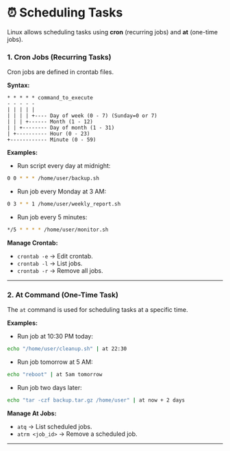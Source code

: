 # ⏰ Scheduling Tasks 

Linux allows scheduling tasks using **cron** (recurring jobs) and **at** (one-time jobs).

### 1. **Cron Jobs (Recurring Tasks)**

Cron jobs are defined in crontab files.

**Syntax:**

```
* * * * * command_to_execute
- - - - -
| | | | |
| | | | +---- Day of week (0 - 7) (Sunday=0 or 7)
| | | +------ Month (1 - 12)
| | +-------- Day of month (1 - 31)
| +---------- Hour (0 - 23)
+------------ Minute (0 - 59)
```

**Examples:**

* Run script every day at midnight:

```bash
0 0 * * * /home/user/backup.sh
```

* Run job every Monday at 3 AM:

```bash
0 3 * * 1 /home/user/weekly_report.sh
```

* Run job every 5 minutes:

```bash
*/5 * * * * /home/user/monitor.sh
```

**Manage Crontab:**

* `crontab -e` → Edit crontab.
* `crontab -l` → List jobs.
* `crontab -r` → Remove all jobs.

---

### 2. **At Command (One-Time Task)**

The `at` command is used for scheduling tasks at a specific time.

**Examples:**

* Run job at 10:30 PM today:

```bash
echo "/home/user/cleanup.sh" | at 22:30
```

* Run job tomorrow at 5 AM:

```bash
echo "reboot" | at 5am tomorrow
```

* Run job two days later:

```bash
echo "tar -czf backup.tar.gz /home/user" | at now + 2 days
```

**Manage At Jobs:**

* `atq` → List scheduled jobs.
* `atrm <job_id>` → Remove a scheduled job.

---

